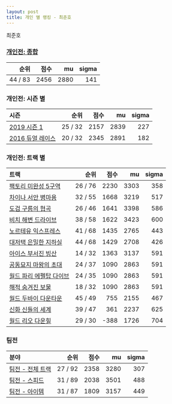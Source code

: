```yaml
---
layout: post
title: 개인 별 랭킹 - 최준호
---
```


최준호

### [개인전: 종합](../singles-full)

| 순위 | 점수 | mu | sigma |
|---:|---:|---:|---:|
| 44 / 83 | 2456 | 2880 | 141 |

### 개인전: 시즌 별

| 시즌 | 순위 | 점수 | mu | sigma |
|:---|---:|---:|---:|---:|
| [2019 시즌 1](../singles-s2019_1) | 25 / 32 | 2157 | 2839 | 227 |
| [2016 듀얼 레이스](../singles-s2016_1) | 20 / 32 | 2345 | 2891 | 182 |

### 개인전: 트랙 별

| 트랙 | 순위 | 점수 | mu | sigma |
|:---|---:|---:|---:|---:|
| [팩토리 미완성 5구역](../district5) | 26 / 76 | 2230 | 3303 | 358 |
| [차이나 서안 병마용](../byeongma) | 32 / 55 | 1668 | 3219 | 517 |
| [도검 구름의 협곡](../hyupgog) | 26 / 46 | 1641 | 3398 | 586 |
| [비치 해변 드라이브](../haebyun) | 38 / 58 | 1622 | 3423 | 600 |
| [노르테유 익스프레스](../noex) | 41 / 68 | 1435 | 2765 | 443 |
| [대저택 은밀한 지하실](../jeotaek) | 44 / 68 | 1429 | 2708 | 426 |
| [아이스 부서진 빙산](../boobing) | 14 / 32 | 1363 | 3137 | 591 |
| [공동묘지 마왕의 초대](../mawang) | 24 / 37 | 1090 | 2863 | 591 |
| [월드 파리 에펠탑 다이브](../eifel) | 24 / 35 | 1090 | 2863 | 591 |
| [해적 숨겨진 보물](../haesumbo) | 18 / 32 | 1090 | 2863 | 591 |
| [월드 두바이 다운타운](../dubai) | 45 / 49 | 755 | 2155 | 467 |
| [신화 신들의 세계](../shinsegye) | 39 / 47 | 361 | 2237 | 625 |
| [월드 리오 다운힐](../rio) | 29 / 30 | -388 | 1726 | 704 |

### 팀전

| 분야 | 순위 | 점수 | mu | sigma |
|:---|---:|---:|---:|---:|
| [팀전 - 전체 트랙](../team-full) | 27 / 92 | 2358 | 3280 | 307 |
| [팀전 - 스피드](../team-speed) | 31 / 89 | 2038 | 3501 | 488 |
| [팀전 - 아이템](../team-item) | 31 / 87 | 1809 | 3157 | 449 |
